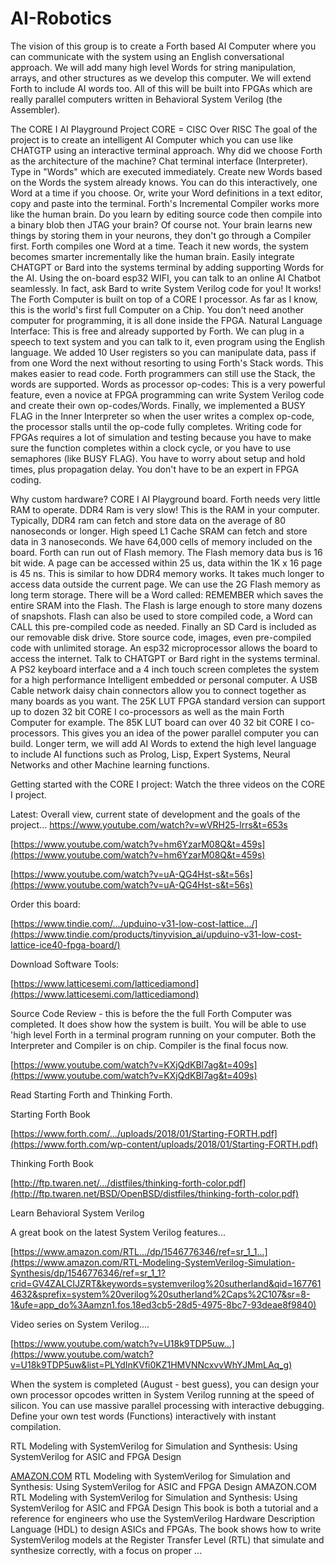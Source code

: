 # AI-Robotics
The vision of this group is to create a Forth based AI Computer where you can communicate with the system using an English conversational approach.  We will add many high level Words for string manipulation, arrays, and other structures as we develop this computer.  We will extend Forth to include AI words too.  All of this will be built into FPGAs which are really parallel computers written in Behavioral System Verilog (the Assembler).

The CORE I AI Playground Project
CORE = CISC Over RISC 
The goal of the project is to create an intelligent AI Computer which you can use like CHATGTP using an interactive terminal approach.
Why did we choose Forth as the architecture of the machine?
Chat terminal interface (Interpreter).  Type in "Words" which are executed immediately.  Create new Words based on the Words the system already knows.  You can do this interactively, one Word at a time if you choose.  Or, write your Word definitions in a text editor, copy and paste into the terminal.
Forth's Incremental Compiler works more like the human brain.  Do you learn by editing source code then compile into a binary blob then JTAG your brain?  Of course not.  Your brain learns new things by storing them in your neurons, they don't go through a Compiler first.  Forth compiles one Word at a time.  Teach it new words, the system becomes smarter incrementally like the human brain.
Easily integrate CHATGPT or Bard into the systems terminal by adding supporting Words for the AI.  Using the on-board esp32 WIFI, you can talk to an online AI Chatbot seamlessly.  In fact, ask Bard to write System Verilog code for you!  It works!
The Forth Computer is built on top of a CORE I processor.  As far as I know, this is the world's first full Computer on a Chip.  You don't need another computer for programming, it is all done inside the FPGA.
Natural Language Interface: This is free and already supported by Forth.  We can plug in a speech to text system and you can talk to it, even program using the English language.
We added 10 User registers so you can manipulate data, pass if from one Word the next without resorting to using Forth's Stack words.  This makes easier to read code.  Forth programmers can still use the Stack, the words are supported.
Words as processor op-codes: This is a very powerful feature, even a novice at FPGA programming can write System Verilog code and create their own op-codes/Words.
Finally, we implemented a BUSY FLAG in the Inner Interpreter so when the user writes a complex op-code, the processor stalls until the op-code fully completes.  Writing code for FPGAs requires a lot of simulation and testing because you have to make sure the function completes within a clock cycle, or you have to use semaphores (like BUSY FLAG).  You have to worry about setup and hold times, plus propagation delay.  You don't have to be an expert in FPGA coding.

Why custom hardware? CORE I AI Playground board.
Forth needs very little RAM to operate.  DDR4 Ram is very slow!  This is the RAM in your computer.  Typically, DDR4 ram can fetch and store data on the average of 80 nanoseconds or longer.  High speed L1 Cache SRAM can fetch and store data in 3 nanoseconds.  We have 64,000 cells of memory included on the board.
Forth can run out of Flash memory.  The Flash memory data bus is 16 bit wide.  A page can be accessed within 25 us, data within the 1K x 16 page is 45 ns.  This is similar to how DDR4 memory works.  It takes much longer to access data outside the current page.
We can use the 2G Flash memory as long term storage.  There will be a Word called: REMEMBER which saves the entire SRAM into the Flash.  The Flash is large enough to store many dozens of snapshots.  Flash can also be used to store compiled code, a Word can CALL this pre-compiled code as needed. 
Finally an SD Card is included as our removable disk drive.  Store source code, images, even pre-compiled code with unlimited storage.
An esp32 microprocessor allows the board to access the internet.  Talk to CHATGPT or Bard right in the systems terminal.
A PS2 keyboard interface and a 4 inch touch screen completes the system for a high performance Intelligent embedded or personal computer.
A USB Cable network daisy chain connectors allow you to connect together as many boards as you want.
The 25K LUT FPGA standard version can support up to dozen 32 bit CORE I co-processors as well as the main Forth Computer for example.  The 85K LUT board can over 40 32 bit CORE I co-processors.  This gives you an idea of the power parallel computer you can build.
Longer term, we will add AI Words to extend the high level language to include AI functions such as Prolog, Lisp, Expert Systems, Neural Networks and other Machine learning functions.

Getting started with the CORE  I project:  Watch the three videos on the CORE I project.

Latest: Overall view, current state of development and the goals of the project...
https://www.youtube.com/watch?v=wVRH25-lrrs&t=653s

[https://www.youtube.com/watch?v=hm6YzarM08Q&t=459s](https://www.youtube.com/watch?v=hm6YzarM08Q&t=459s)

[https://www.youtube.com/watch?v=uA-QG4Hst-s&t=56s](https://www.youtube.com/watch?v=uA-QG4Hst-s&t=56s)

Order this board:

[https://www.tindie.com/.../upduino-v31-low-cost-lattice.../](https://www.tindie.com/products/tinyvision_ai/upduino-v31-low-cost-lattice-ice40-fpga-board/)

Download Software Tools:

[https://www.latticesemi.com/latticediamond](https://www.latticesemi.com/latticediamond)

Source Code Review - this is before the the full Forth Computer was completed.  It does show how the system is built.  You will be able to use 'high level Forth in a terminal program running on your computer.  Both the Interpreter and Compiler is on chip.  Compiler is the final focus now.

[https://www.youtube.com/watch?v=KXjQdKBl7ag&t=409s](https://www.youtube.com/watch?v=KXjQdKBl7ag&t=409s)

Read Starting Forth and Thinking Forth.

Starting Forth Book

[https://www.forth.com/.../uploads/2018/01/Starting-FORTH.pdf](https://www.forth.com/wp-content/uploads/2018/01/Starting-FORTH.pdf)

Thinking Forth Book

[http://ftp.twaren.net/.../distfiles/thinking-forth-color.pdf](http://ftp.twaren.net/BSD/OpenBSD/distfiles/thinking-forth-color.pdf)

Learn Behavioral System Verilog

A great book on the latest System Verilog features...

[https://www.amazon.com/RTL.../dp/1546776346/ref=sr_1_1...](https://www.amazon.com/RTL-Modeling-SystemVerilog-Simulation-Synthesis/dp/1546776346/ref=sr_1_1?crid=GV4ZALCIJZRT&keywords=systemverilog%20sutherland&qid=1677614632&sprefix=system%20verilog%20sutherland%2Caps%2C107&sr=8-1&ufe=app_do%3Aamzn1.fos.18ed3cb5-28d5-4975-8bc7-93deae8f9840)

Video series on System Verilog....

[https://www.youtube.com/watch?v=U18k9TDP5uw...](https://www.youtube.com/watch?v=U18k9TDP5uw&list=PLYdInKVfi0KZ1HMVNNcxvvWhYJMmLAq_g)

When the system is completed (August - best guess), you can design your own processor opcodes written in System Verilog running at the speed of silicon.  You can use massive parallel processing with interactive debugging.  Define your own test words (Functions) interactively with instant compilation.

RTL Modeling with SystemVerilog for Simulation and Synthesis: Using SystemVerilog for ASIC and FPGA Design

[AMAZON.COM](https://www.amazon.com/RTL-Modeling-SystemVerilog-Simulation-Synthesis/dp/1546776346/ref=sr_1_1?crid=GV4ZALCIJZRT&keywords=systemverilog%20sutherland&qid=1677614632&sprefix=system%20verilog%20sutherland%2Caps%2C107&sr=8-1&ufe=app_do%3Aamzn1.fos.18ed3cb5-28d5-4975-8bc7-93deae8f9840)
RTL Modeling with SystemVerilog for Simulation and Synthesis: Using SystemVerilog for ASIC and FPGA Design
AMAZON.COM
RTL Modeling with SystemVerilog for Simulation and Synthesis: Using SystemVerilog for ASIC and FPGA Design
This book is both a tutorial and a reference for engineers who use the SystemVerilog Hardware Description Language (HDL) to design ASICs and FPGAs. The book shows how to write SystemVerilog models at the Register Transfer Level (RTL) that simulate and synthesize correctly, with a focus on proper ...

